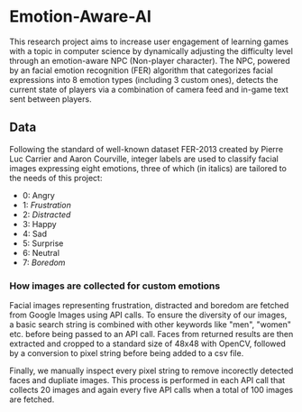 # Emotion-Aware-AI
This research project aims to increase user engagement of learning games with a topic in computer science by dynamically adjusting the difficulty level through an emotion-aware NPC (Non-player character). The NPC, powered by an facial emotion recognition (FER) algorithm that categorizes facial expressions into 8 emotion types (including 3 custom ones), detects the current state of players via a combination of camera feed and in-game text sent between players.

## Data
Following the standard of well-known dataset FER-2013 created by Pierre Luc Carrier and Aaron Courville, integer labels are used to classify facial images expressing eight emotions, three of which (in italics) are tailored to the needs of this project:
- 0: Angry
- 1: *Frustration*
- 2: *Distracted*
- 3: Happy
- 4: Sad
- 5: Surprise
- 6: Neutral
- 7: *Boredom*

### How images are collected for custom emotions
Facial images representing frustration, distracted and boredom are fetched from Google Images using API calls. To ensure the diversity of our images, a basic search string is combined with other keywords like "men", "women" etc. before being passed to an API call. Faces from returned results are then extracted and cropped to a standard size of 48x48 with OpenCV, followed by a conversion to pixel string before being added to a csv file.

Finally, we manually inspect every pixel string to remove incorectly detected faces and dupliate images. This process is performed in each API call that collects 20 images and again every five API calls when a total of 100 images are fetched. 

